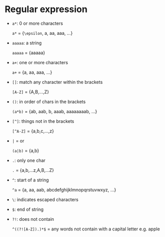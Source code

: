 # Regular expression

* `a*`: 0 or more characters

  `a*` = {`\epsilon`, a, aa, aaa, ...}
* `aaaaa`: a string

  `aaaaa` = {aaaaa}
* `a+`: one or more characters

  `a+` = {a, aa, aaa, ...}
* `[]`: match any character within the brackets

  `[A-Z]` = {A,B,...,Z}
* `()`: in order of chars in the brackets

  `(a*b)` = {ab, aab, b, aaab, aaaaaaaab, ...}
* `[^]`: things not in the brackets

  `[^A-Z]` = {a,b,c,...,z}
* `|` = or

  `(a|b)` = {a,b}
* `.`: only one char

  `.` = {a,b,...z,A,B,...Z}
* `^`: start of a string

  `^a` = {a, aa, aab, abcdefghijklmnopqrstuvwxyz, ...}
* `\`: indicates escaped characters
* `$`: end of string
* `?!`: does not contain

  `^((?![A-Z]).)*$` = any words not contain with a capital letter e.g. apple
